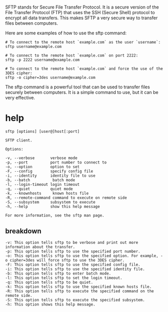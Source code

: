 # 

SFTP stands for Secure File Transfer Protocol. It is a secure version of the File Transfer Protocol (FTP) that uses the SSH (Secure Shell) protocol to encrypt all data transfers. This makes SFTP a very secure way to transfer files between computers.

Here are some examples of how to use the sftp command:

```
# To connect to the remote host `example.com` as the user `username`:
sftp username@example.com

# To connect to the remote host `example.com` on port 2222:
sftp -p 2222 username@example.com

# To connect to the remote host `example.com` and force the use of the 3DES cipher:
sftp -o cipher=3des username@example.com
```

The sftp command is a powerful tool that can be used to transfer files securely between computers. It is a simple command to use, but it can be very effective.


# help 

```
sftp [options] [user@]host[:port]

SFTP client.

Options:

-v, --verbose       verbose mode
-p, --port          port number to connect to
-o, --option        option to set
-F, --config        specify config file
-i, --identity      identity file to use
-b, --batch          batch mode
-l, --login-timeout login timeout
-q, --quiet         quiet mode
-k, --knownhosts     known hosts file
-R, --remote-command command to execute on remote side
-S, --subsystem     subsystem to execute
-h, --help          show this help message

For more information, see the sftp man page.
```
## breakdown 

```
-v: This option tells sftp to be verbose and print out more information about the transfer.
-p: This option tells sftp to use the specified port number.
-o: This option tells sftp to use the specified option. For example, -o cipher=3des will force sftp to use the 3DES cipher.
-F: This option tells sftp to use the specified config file.
-i: This option tells sftp to use the specified identity file.
-b: This option tells sftp to enter batch mode.
-l: This option tells sftp to set the login timeout.
-q: This option tells sftp to be quiet.
-k: This option tells sftp to use the specified known hosts file.
-R: This option tells sftp to execute the specified command on the remote side.
-S: This option tells sftp to execute the specified subsystem.
-h: This option shows this help message.
```
